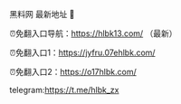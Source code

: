 黑料网 最新地址 👋

⏰免翻入口导航：https://hlbk13.com/ （最新）

⏰免翻入口1：https://jyfru.07ehlbk.com/

⏰免翻入口2：https://o17hlbk.com/

telegram:https://t.me/hlbk_zx
